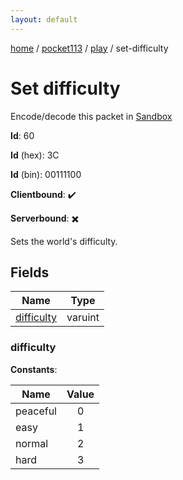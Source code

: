 ```yaml
---
layout: default
---
```


[home](/)  /  [pocket113](/protocol/pocket113)  /  [play](/protocol/pocket113/play)  /  set-difficulty

# Set difficulty

Encode/decode this packet in [Sandbox](../../../sandbox/pocket113#Play.SetDifficulty)

**Id**: 60

**Id** (hex): 3C

**Id** (bin): 00111100

**Clientbound**: ✔️

**Serverbound**: ✖️

Sets the world's difficulty.

## Fields

Name | Type
---|---
[difficulty](#difficulty) | varuint

### difficulty

**Constants**:

Name | Value
---|:---:
peaceful | 0
easy | 1
normal | 2
hard | 3
